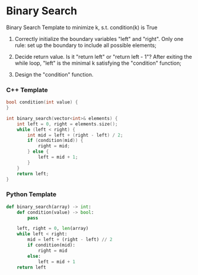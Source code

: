 # Binary Search

Binary Search Template to minimize k, s.t. condition(k) is True

1. Correctly initialize the boundary variables "left" and "right".
Only one rule: set up the boundary to include all possible elements;

2. Decide return value. Is it "return left" or "return left - 1"?
After exiting the while loop, "left" is the minimal k satisfying the "condition" function;

3. Design the "condition" function.

### C++ Template
```cpp
bool condition(int value) {
}

int binary_search(vector<int>& elements) {
    int left = 0, right = elements.size();
    while (left < right) {
        int mid = left + (right - left) / 2;
        if (condition(mid)) {
            right = mid;
        } else {
            left = mid + 1;
        }
    }
    return left;
}
```

### Python Template
```py
def binary_search(array) -> int:
    def condition(value) -> bool:
        pass

    left, right = 0, len(array)
    while left < right:
        mid = left + (right - left) // 2
        if condition(mid):
            right = mid
        else:
            left = mid + 1
    return left
```
